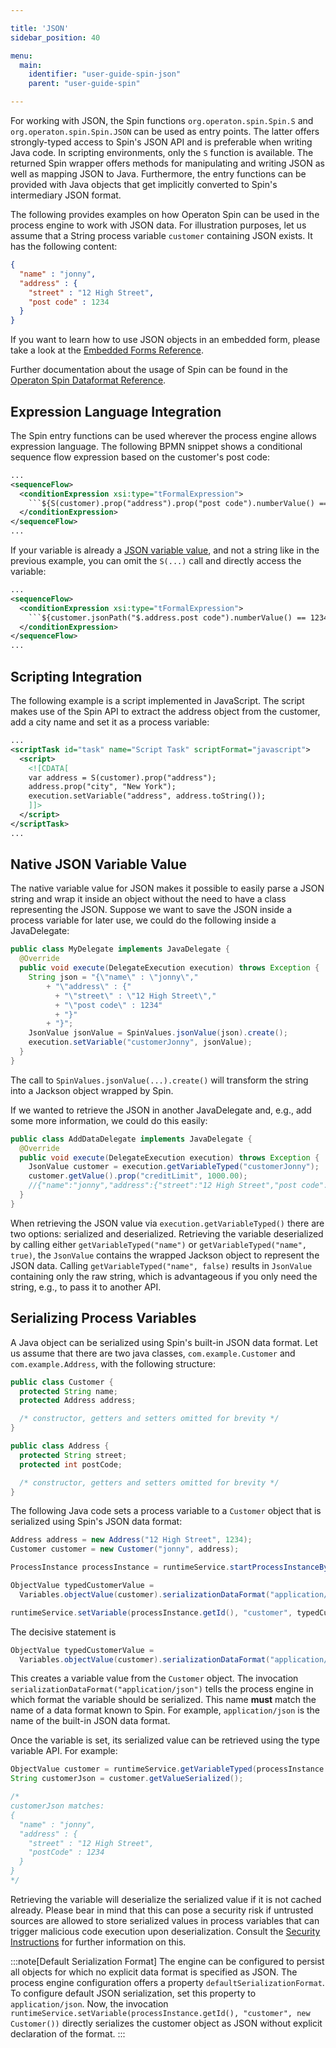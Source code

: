 ```yaml
---

title: 'JSON'
sidebar_position: 40

menu:
  main:
    identifier: "user-guide-spin-json"
    parent: "user-guide-spin"

---
```


For working with JSON, the Spin functions `org.operaton.spin.Spin.S` and `org.operaton.spin.Spin.JSON` can be used as entry points. The latter offers strongly-typed access to Spin's JSON API and is preferable when writing Java code. In scripting environments, only the `S` function is available. The returned Spin wrapper offers methods for manipulating and writing JSON as well as mapping JSON to Java. Furthermore, the entry functions can be provided with Java objects that get implicitly converted to Spin's intermediary JSON format.

The following provides examples on how Operaton Spin can be used in the process engine to work with JSON data. For illustration purposes, let us assume that a String process variable `customer` containing JSON exists. It has the following content:

```json
{
  "name" : "jonny",
  "address" : {
    "street" : "12 High Street",
    "post code" : 1234
  }
}
```

If you want to learn how to use JSON objects in an embedded form, please take a look at the [Embedded Forms Reference](../../reference/forms/embedded-forms/json-data.md).

Further documentation about the usage of Spin can be found in the [Operaton Spin Dataformat Reference](../../reference/spin/index.md).

## Expression Language Integration

The Spin entry functions can be used wherever the process engine allows expression language. The following BPMN snippet shows a conditional sequence flow expression based on the customer's post code:

```xml
...
<sequenceFlow>
  <conditionExpression xsi:type="tFormalExpression">
    ```${S(customer).prop("address").prop("post code").numberValue() == 1234}
  </conditionExpression>
</sequenceFlow>
...
```

If your variable is already a [JSON variable value](#native-json-variable-value), and not a string like in the previous example, you can omit the `S(...)` call and directly access the variable:

```xml
...
<sequenceFlow>
  <conditionExpression xsi:type="tFormalExpression">
    ```${customer.jsonPath("$.address.post code").numberValue() == 1234}
  </conditionExpression>
</sequenceFlow>
...
```


## Scripting Integration

The following example is a script implemented in JavaScript. The script makes use of the Spin API to extract the address object from the customer, add a city name and set it as a process variable:

```xml
...
<scriptTask id="task" name="Script Task" scriptFormat="javascript">
  <script>
    <![CDATA[
    var address = S(customer).prop("address");
    address.prop("city", "New York");
    execution.setVariable("address", address.toString());
    ]]>
  </script>
</scriptTask>
...
```


## Native JSON Variable Value

The native variable value for JSON makes it possible to easily parse a JSON string and wrap it inside an object without the need to have a class representing the JSON. Suppose we want to save the JSON inside a process variable for later use, we could do the following inside a JavaDelegate:

```java
public class MyDelegate implements JavaDelegate {
  @Override
  public void execute(DelegateExecution execution) throws Exception {
    String json = "{\"name\" : \"jonny\","
        + "\"address\" : {"
          + "\"street\" : \"12 High Street\","
          + "\"post code\" : 1234"
          + "}"
        + "}";
    JsonValue jsonValue = SpinValues.jsonValue(json).create();
    execution.setVariable("customerJonny", jsonValue);
  }
}

```

The call to `SpinValues.jsonValue(...).create()` will transform the string into a Jackson object wrapped by Spin.

If we wanted to retrieve the JSON in another JavaDelegate and, e.g., add some more information, we could do this easily:

```java
public class AddDataDelegate implements JavaDelegate {
  @Override
  public void execute(DelegateExecution execution) throws Exception {
    JsonValue customer = execution.getVariableTyped("customerJonny");
    customer.getValue().prop("creditLimit", 1000.00);
    //{"name":"jonny","address":{"street":"12 High Street","post code":1234},"creditLimit":1000.0}
  }
}
```

When retrieving the JSON value via `execution.getVariableTyped()` there are two options: serialized and deserialized.
Retrieving the variable deserialized by calling either `getVariableTyped("name")` or `getVariableTyped("name", true)`, the `JsonValue` contains the wrapped Jackson object to represent the JSON data. Calling `getVariableTyped("name", false)` results in `JsonValue` containing only the raw string, which is advantageous if you only need the string, e.g., to pass it to another API.


## Serializing Process Variables

A Java object can be serialized using Spin's built-in JSON data format. Let us assume that there are two java classes, `com.example.Customer` and `com.example.Address`, with the following structure:

```java
public class Customer {
  protected String name;
  protected Address address;

  /* constructor, getters and setters omitted for brevity */
}

public class Address {
  protected String street;
  protected int postCode;

  /* constructor, getters and setters omitted for brevity */
}
```

The following Java code sets a process variable to a `Customer` object that is serialized using Spin's JSON data format:

```java
Address address = new Address("12 High Street", 1234);
Customer customer = new Customer("jonny", address);

ProcessInstance processInstance = runtimeService.startProcessInstanceByKey("aProcess");

ObjectValue typedCustomerValue =
  Variables.objectValue(customer).serializationDataFormat("application/json").create();

runtimeService.setVariable(processInstance.getId(), "customer", typedCustomerValue);
```

The decisive statement is

```java
ObjectValue typedCustomerValue =
  Variables.objectValue(customer).serializationDataFormat("application/json").create();
```

This creates a variable value from the `Customer` object. The invocation `serializationDataFormat("application/json")` tells the process engine in which format the variable should be serialized. This name **must** match the name of a data format known to Spin. For example, `application/json` is the name of the built-in JSON data format.

Once the variable is set, its serialized value can be retrieved using the type variable API. For example:

```java
ObjectValue customer = runtimeService.getVariableTyped(processInstance.getId(), "customer");
String customerJson = customer.getValueSerialized();

/*
customerJson matches:
{
  "name" : "jonny",
  "address" : {
    "street" : "12 High Street",
    "postCode" : 1234
  }
}
*/
```

Retrieving the variable will deserialize the serialized value if it is not cached already.
Please bear in mind that this can pose a security risk if untrusted sources are allowed to store serialized values in process variables that can trigger malicious code execution upon deserialization.
Consult the [Security Instructions](../../user-guide/security.md#variable-values-from-untrusted-sources) for further information on this.

:::note[Default Serialization Format]
  The engine can be configured to persist all objects for which no explicit data format is specified as JSON. The process engine configuration offers a property `defaultSerializationFormat`. To configure default JSON serialization, set this property to `application/json`. Now, the invocation `runtimeService.setVariable(processInstance.getId(), "customer", new Customer())` directly serializes the customer object as JSON without explicit declaration of the format.
:::
